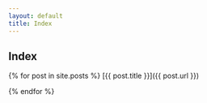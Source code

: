 ```yaml
---
layout: default
title: Index
---
```

## Index
{% for post in site.posts %}
[{{ post.title }}]({{ post.url }})

{% endfor %}
